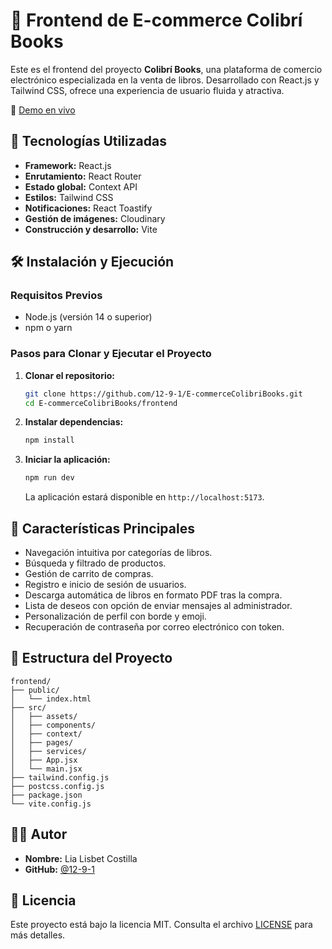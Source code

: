 # 📘 Frontend de E-commerce Colibrí Books

Este es el frontend del proyecto **Colibrí Books**, una plataforma de comercio electrónico especializada en la venta de libros. Desarrollado con React.js y Tailwind CSS, ofrece una experiencia de usuario fluida y atractiva.

🔗 [Demo en vivo](https://e-commerce-colibri-books.vercel.app)

## 🚀 Tecnologías Utilizadas

* **Framework:** React.js
* **Enrutamiento:** React Router
* **Estado global:** Context API
* **Estilos:** Tailwind CSS
* **Notificaciones:** React Toastify
* **Gestión de imágenes:** Cloudinary
* **Construcción y desarrollo:** Vite

## 🛠️ Instalación y Ejecución

### Requisitos Previos

* Node.js (versión 14 o superior)
* npm o yarn

### Pasos para Clonar y Ejecutar el Proyecto

1. **Clonar el repositorio:**

   ```bash
   git clone https://github.com/12-9-1/E-commerceColibriBooks.git
   cd E-commerceColibriBooks/frontend
   ```

2. **Instalar dependencias:**

   ```bash
   npm install
   ```

3. **Iniciar la aplicación:**

   ```bash
   npm run dev
   ```

   La aplicación estará disponible en `http://localhost:5173`.

## 🎨 Características Principales

* Navegación intuitiva por categorías de libros.
* Búsqueda y filtrado de productos.
* Gestión de carrito de compras.
* Registro e inicio de sesión de usuarios.
* Descarga automática de libros en formato PDF tras la compra.
* Lista de deseos con opción de enviar mensajes al administrador.
* Personalización de perfil con borde y emoji.
* Recuperación de contraseña por correo electrónico con token.

## 📂 Estructura del Proyecto

```
frontend/
├── public/
│   └── index.html
├── src/
│   ├── assets/
│   ├── components/
│   ├── context/
│   ├── pages/
│   ├── services/
│   ├── App.jsx
│   └── main.jsx
├── tailwind.config.js
├── postcss.config.js
├── package.json
└── vite.config.js
```

## 👩‍💻 Autor

* **Nombre:** Lia Lisbet Costilla
* **GitHub:** [@12-9-1](https://github.com/12-9-1)

## 📄 Licencia

Este proyecto está bajo la licencia MIT. Consulta el archivo [LICENSE](../LICENSE) para más detalles.
